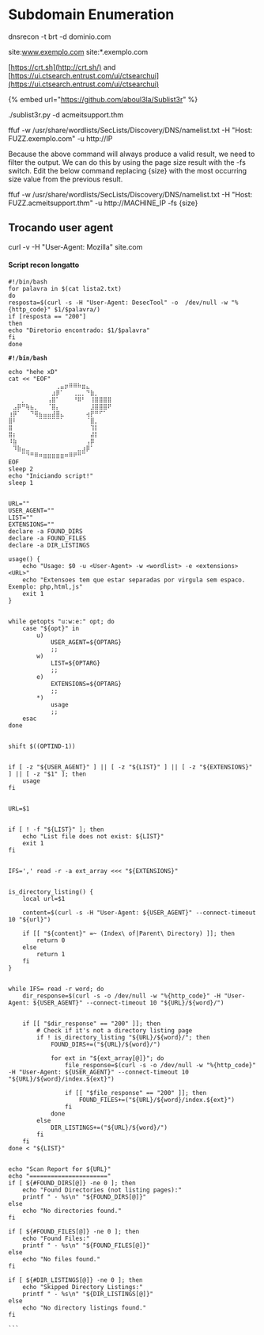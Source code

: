 # Subdomain Enumeration

dnsrecon -t brt -d dominio.com



site:www.exemplo.com site:\*.exemplo.com



[https://crt.sh](http://crt.sh/) and [https://ui.ctsearch.entrust.com/ui/ctsearchui](https://ui.ctsearch.entrust.com/ui/ctsearchui)



{% embed url="https://github.com/aboul3la/Sublist3r" %}

./sublist3r.py -d acmeitsupport.thm



ffuf -w /usr/share/wordlists/SecLists/Discovery/DNS/namelist.txt -H "Host: FUZZ.exemplo.com" -u http://IP

Because the above command will always produce a valid result, we need to filter the output. We can do this by using the page size result with the -fs switch. Edit the below command replacing {size} with the most occurring size value from the previous result.

ffuf -w /usr/share/wordlists/SecLists/Discovery/DNS/namelist.txt -H "Host: FUZZ.acmeitsupport.thm" -u http://MACHINE\_IP -fs {size}



## Trocando user agent

curl -v -H "User-Agent: Mozilla" site.com





#### Script recon longatto



```
#!/bin/bash
for palavra in $(cat lista2.txt)
do
resposta=$(curl -s -H "User-Agent: DesecTool" -o  /dev/null -w "%{http_code}" $1/$palavra/)
if [resposta == "200"]
then
echo "Diretorio encontrado: $1/$palavra"
fi
done

```



<pre class="language-sh"><code class="lang-sh"><strong>#!/bin/bash
</strong>
echo "hehe xD"
cat &#x3C;&#x3C; "EOF"
⠀⠀⠀⠀⠀⠀⠀⠀⠀⠀⠀⢀⣤⡶⠿⠿⠷⣶⣄⠀⠀⠀⠀⠀
⠀⠀⠀⠀⠀⠀⠀⠀⠀⠀⣰⡿⠁⠀⠀⢀⣀⡀⠙⣷⡀⠀⠀⠀
⠀⠀⠀⡀⠀⠀⠀⠀⠀⢠⣿⠁⠀⠀⠀⠘⠿⠃⠀⢸⣿⣿⣿⣿
⠀⣠⡿⠛⢷⣦⡀⠀⠀⠈⣿⡄⠀⠀⠀⠀⠀⠀⠀⣸⣿⣿⣿⠟
⢰⡿⠁⠀⠀⠙⢿⣦⣤⣤⣼⣿⣄⠀⠀⠀⠀⠀⢴⡟⠛⠋⠁⠀
⣿⠇⠀⠀⠀⠀⠀⠉⠉⠉⠉⠉⠁⠀⠀⠀⠀⠀⠈⣿⡀⠀⠀⠀
⣿⠀⠀⠀⠀⠀⠀⠀⠀⠀⠀⠀⠀⠀⠀⠀⠀⠀⠀⢹⡇⠀⠀⠀
⣿⡆⠀⠀⠀⠀⠀⠀⠀⠀⠀⠀⠀⠀⠀⠀⠀⠀⠀⣼⡇⠀⠀⠀
⠸⣷⠀⠀⠀⠀⠀⠀⠀⠀⠀⠀⠀⠀⠀⠀⠀⠀⢠⡿⠀⠀⠀⠀
⠀⠹⣷⣤⣀⠀⠀⠀⠀⠀⠀⠀⠀⠀⠀⠀⣀⣰⡿⠁⠀⠀⠀⠀
⠀⠀⠀⠉⠙⠛⠿⠶⣶⣶⣶⣶⣶⠶⠿⠟⠛⠉⠀⠀⠀⠀⠀⠀
EOF
sleep 2
echo "Iniciando script!"
sleep 1


URL=""
USER_AGENT=""
LIST=""
EXTENSIONS=""
declare -a FOUND_DIRS
declare -a FOUND_FILES
declare -a DIR_LISTINGS

usage() {
    echo "Usage: $0 -u &#x3C;User-Agent> -w &#x3C;wordlist> -e &#x3C;extensions> &#x3C;URL>"
    echo "Extensoes tem que estar separadas por virgula sem espaco. Exemplo: php,html,js"
    exit 1
}


while getopts "u:w:e:" opt; do
    case "${opt}" in
        u)
            USER_AGENT=${OPTARG}
            ;;
        w)
            LIST=${OPTARG}
            ;;
        e)
            EXTENSIONS=${OPTARG}
            ;;
        *)
            usage
            ;;
    esac
done


shift $((OPTIND-1))


if [ -z "${USER_AGENT}" ] || [ -z "${LIST}" ] || [ -z "${EXTENSIONS}" ] || [ -z "$1" ]; then
    usage
fi


URL=$1


if [ ! -f "${LIST}" ]; then
    echo "List file does not exist: ${LIST}"
    exit 1
fi


IFS=',' read -r -a ext_array &#x3C;&#x3C;&#x3C; "${EXTENSIONS}"


is_directory_listing() {
    local url=$1
  
    content=$(curl -s -H "User-Agent: ${USER_AGENT}" --connect-timeout 10 "${url}")
    
    if [[ "${content}" =~ (Index\ of|Parent\ Directory) ]]; then
        return 0 
    else
        return 1 
    fi
}


while IFS= read -r word; do
    dir_response=$(curl -s -o /dev/null -w "%{http_code}" -H "User-Agent: ${USER_AGENT}" --connect-timeout 10 "${URL}/${word}/")

    
    if [[ "$dir_response" == "200" ]]; then
        # Check if it's not a directory listing page
        if ! is_directory_listing "${URL}/${word}/"; then
            FOUND_DIRS+=("${URL}/${word}/")
          
            for ext in "${ext_array[@]}"; do
                file_response=$(curl -s -o /dev/null -w "%{http_code}" -H "User-Agent: ${USER_AGENT}" --connect-timeout 10 "${URL}/${word}/index.${ext}")

                if [[ "$file_response" == "200" ]]; then
                    FOUND_FILES+=("${URL}/${word}/index.${ext}")
                fi
            done
        else
            DIR_LISTINGS+=("${URL}/${word}/")
        fi
    fi
done &#x3C; "${LIST}"


echo "Scan Report for ${URL}"
echo "======================"
if [ ${#FOUND_DIRS[@]} -ne 0 ]; then
    echo "Found Directories (not listing pages):"
    printf " - %s\n" "${FOUND_DIRS[@]}"
else
    echo "No directories found."
fi

if [ ${#FOUND_FILES[@]} -ne 0 ]; then
    echo "Found Files:"
    printf " - %s\n" "${FOUND_FILES[@]}"
else
    echo "No files found."
fi

if [ ${#DIR_LISTINGS[@]} -ne 0 ]; then
    echo "Skipped Directory Listings:"
    printf " - %s\n" "${DIR_LISTINGS[@]}"
else
    echo "No directory listings found."
fi

```
</code></pre>
